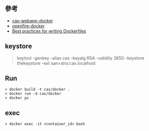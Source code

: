 
## 參考

* [cas-webapp-docker](
https://github.com/apereo/cas-webapp-docker/blob/master/Dockerfile)
* [openfire-docker](https://github.com/igniterealtime/Openfire/blob/master/Dockerfile)
* [Best practices for writing Dockerfiles](https://docs.docker.com/develop/develop-images/dockerfile_best-practices/#run)

## keystore

> keytool -genkey -alias cas -keyalg RSA -validity 3650 -keystore thekeystore -ext san=dns:cas.localhost

## Run

```
> docker build -t cas/docker .
> docker run -d cas/docker
> docker ps
```

## exec
```
> docker exec -it <container_id> bash
```
